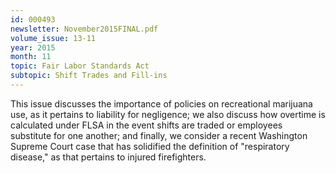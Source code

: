 ```yaml
---
id: 000493
newsletter: November2015FINAL.pdf
volume_issue: 13-11
year: 2015
month: 11
topic: Fair Labor Standards Act
subtopic: Shift Trades and Fill-ins
---
```


This issue discusses the importance of policies on recreational marijuana use, as it pertains to liability for negligence; we also discuss how overtime is calculated under FLSA in the event shifts are traded or employees substitute for one another; and finally, we consider a recent Washington Supreme Court case that has solidified the definition of "respiratory disease," as that pertains to injured firefighters.